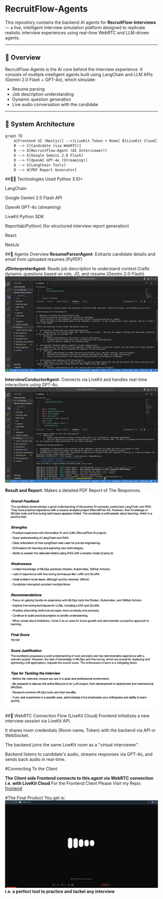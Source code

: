 # RecruitFlow-Agents

This repository contains the backend AI agents for **RecruitFlow-Interviews** — a live, intelligent interview simulation platform designed to replicate realistic interview experiences using real-time WebRTC and LLM-driven agents.

---

## 🧠 Overview

RecruitFlow-Agents is the AI core behind the interview experience. It consists of multiple intelligent agents built using LangChain and LLM APIs (Gemini 2.0 Flash + GPT-4o), which simulate:

- Resume parsing
- Job description understanding
- Dynamic question generation
- Live audio conversation with the candidate

---

## 🧩 System Architecture

```mermaid
graph TD
    A[Frontend UI (Nextjs)] -->|LiveKit Token + Room| B[LiveKit Cloud]
    B --> C[Candidate (via WebRTC)]
    B --> D[RecruitFlow-Agent (AI Interviewer)]
    D --> E[Google Gemini 2.0 Flash]
    D --> F[OpenAI GPT-4o (Streaming)]
    D --> G[LangChain Tools]
    D --> H[PDF Report Generator]
```
##🧑‍💻 Technologies Used
Python 3.10+

LangChain

Google Gemini 2.0 Flash API

OpenAI GPT-4o (streaming)

LiveKit Python SDK

Reportlab(Python) (for structured interview report generation)

React

NextJs


##🧠 Agents Overview
**ResumeParserAgent**: Extracts candidate details and email from uploaded resumes.(PyPDF)

**JDInterpreterAgent**: Reads job description to understand context.Crafts dynamic questions based on role, JD, and resume.(Gemini-2.0-Flash)
![interpretation](interpret.png)

**InterviewConductorAgent**: Connects via LiveKit and handles real-time interactions using GPT-4o.
![Console Interview](interview_console.png)

**Result and Report**: Makes a detailed PDF Report of The Responces.
![PDFreport](report.png)

##🔗 WebRTC Connection Flow (LiveKit Cloud)
Frontend initializes a new interview session via LiveKit API.

It shares room credentials (Room name, Token) with the backend via API or WebSocket.

The backend joins the same LiveKit room as a "virtual interviewer".

Backend listens to candidate's audio, streams responses via GPT-4o, and sends back audio in real-time.


#Connecting To the Client

**The Client side Frontend connects to this agent via WebRTC connection i.e. with LiveKit Cloud**
For the Frontend Client Please Visit my Repo: [frontend](https://github.com/Muco0l/RecuritFlow_interview_Client.git)

#The Final Product You get is:
![final](final.png)
**i.e. a perfect tool to practice and tackel any interview**
